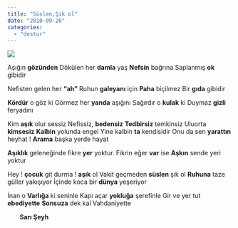 ```yaml
---
title: "Süslen,Şık ol"
date: "2010-09-26"
categories: 
  - "destur"
---
```


![](/uploads/2010/09/sari-gul-resmi.jpg)

Aşığın **gözünden** Dökülen her **damla** yaş **Nefsin** bağrına Saplanmış **ok** gibidir

Nefisten gelen her **“ah”** Ruhun **galeyanı** için **Paha** biçilmez Bir **gıda** gibidir

**Kördür** o göz ki Görmez her **yanda** aşığını Sağırdır o **kulak** ki Duymaz **gizli** feryadını

Kim **aşık** olur sessiz Nefissiz, **bedensiz** **Tedbirsiz** temkinsiz Uluorta **kimsesiz** **Kalbin** yolunda engel Yine kalbin **ta** kendisidir Onu da sen **yarattın** heyhat ! **Arama** başka yerde hayat

**Aşıklık** geleneğinde fikre **yer** yoktur. Fikrin eğer **var** ise **Aşkın** sende yeri yoktur

Hey ! **çocuk** git durma ! **aşık** ol Vakit geçmeden **süslen** şık ol **Ruhuna** taze güller yakışıyor İçinde koca bir **dünya** yeşeriyor

İnan o **Varlığa** ki seninle Kapı açar **yokluğa** şerefinle Gir ve yer tut **ebediyette** **Sonsuza** dek kal Vahdaniyette

       **Sarı Şeyh**
